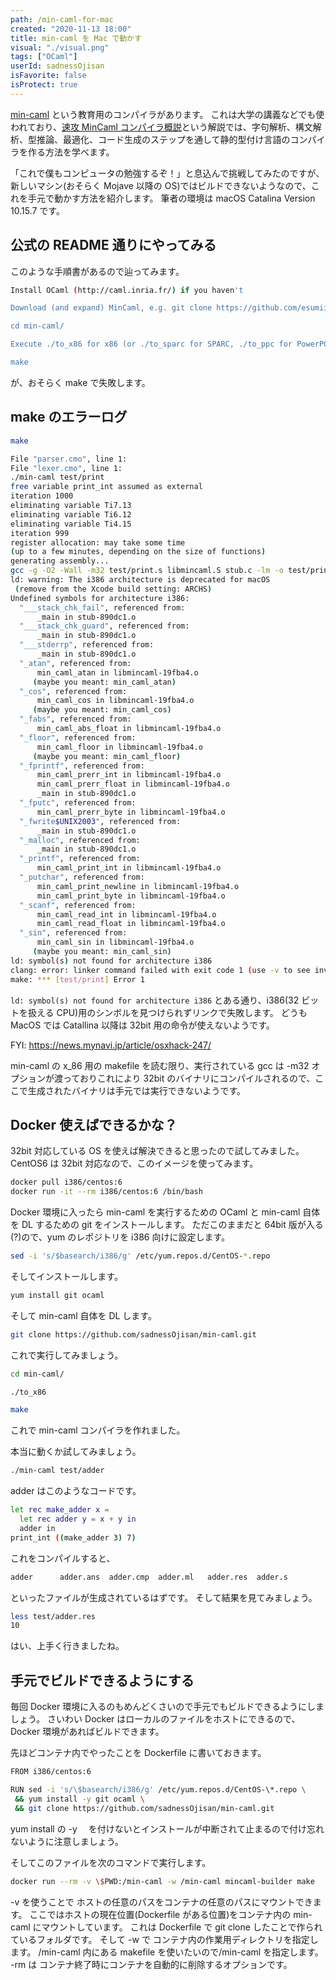 ```yaml
---
path: /min-caml-for-mac
created: "2020-11-13 18:00"
title: min-caml を Mac で動かす
visual: "./visual.png"
tags: ["OCaml"]
userId: sadnessOjisan
isFavorite: false
isProtect: true
---
```


[min-caml](https://github.com/esumii/min-caml) という教育用のコンパイラがあります。
これは大学の講義などでも使われており、[速攻 MinCaml コンパイラ概説](http://esumii.github.io/min-caml/)という解説では、字句解析、構文解析、型推論、最適化、コード生成のステップを通して静的型付け言語のコンパイラを作る方法を学べます。

「これで僕もコンピュータの勉強するぞ！」と息込んで挑戦してみたのですが、新しいマシン(おそらく Mojave 以降の OS)ではビルドできないようなので、これを手元で動かす方法を紹介します。
筆者の環境は macOS Catalina Version 10.15.7 です。

## 公式の README 通りにやってみる

このような手順書があるので辿ってみます。

```sh
Install OCaml (http://caml.inria.fr/) if you haven't

Download (and expand) MinCaml, e.g. git clone https://github.com/esumii/min-caml.git

cd min-caml/

Execute ./to_x86 for x86 (or ./to_sparc for SPARC, ./to_ppc for PowerPC)

make
```

が、おそらく make で失敗します。

## make のエラーログ

```sh
make

File "parser.cmo", line 1:
File "lexer.cmo", line 1:
./min-caml test/print
free variable print_int assumed as external
iteration 1000
eliminating variable Ti7.13
eliminating variable Ti6.12
eliminating variable Ti4.15
iteration 999
register allocation: may take some time
(up to a few minutes, depending on the size of functions)
generating assembly...
gcc -g -O2 -Wall -m32 test/print.s libmincaml.S stub.c -lm -o test/print
ld: warning: The i386 architecture is deprecated for macOS
 (remove from the Xcode build setting: ARCHS)
Undefined symbols for architecture i386:
  "___stack_chk_fail", referenced from:
      _main in stub-890dc1.o
  "___stack_chk_guard", referenced from:
      _main in stub-890dc1.o
  "___stderrp", referenced from:
      _main in stub-890dc1.o
  "_atan", referenced from:
      min_caml_atan in libmincaml-19fba4.o
     (maybe you meant: min_caml_atan)
  "_cos", referenced from:
      min_caml_cos in libmincaml-19fba4.o
     (maybe you meant: min_caml_cos)
  "_fabs", referenced from:
      min_caml_abs_float in libmincaml-19fba4.o
  "_floor", referenced from:
      min_caml_floor in libmincaml-19fba4.o
     (maybe you meant: min_caml_floor)
  "_fprintf", referenced from:
      min_caml_prerr_int in libmincaml-19fba4.o
      min_caml_prerr_float in libmincaml-19fba4.o
      _main in stub-890dc1.o
  "_fputc", referenced from:
      min_caml_prerr_byte in libmincaml-19fba4.o
  "_fwrite$UNIX2003", referenced from:
      _main in stub-890dc1.o
  "_malloc", referenced from:
      _main in stub-890dc1.o
  "_printf", referenced from:
      min_caml_print_int in libmincaml-19fba4.o
  "_putchar", referenced from:
      min_caml_print_newline in libmincaml-19fba4.o
      min_caml_print_byte in libmincaml-19fba4.o
  "_scanf", referenced from:
      min_caml_read_int in libmincaml-19fba4.o
      min_caml_read_float in libmincaml-19fba4.o
  "_sin", referenced from:
      min_caml_sin in libmincaml-19fba4.o
     (maybe you meant: min_caml_sin)
ld: symbol(s) not found for architecture i386
clang: error: linker command failed with exit code 1 (use -v to see invocation)
make: *** [test/print] Error 1
```

`ld: symbol(s) not found for architecture i386` とある通り、i386(32 ビットを扱える CPU)用のシンボルを見つけられずリンクで失敗します。
どうも MacOS では Catallina 以降は 32bit 用の命令が使えないようです。

FYI: https://news.mynavi.jp/article/osxhack-247/

min-caml の x_86 用の makefile を読む限り、実行されている gcc は -m32 オプションが渡っておりこれにより 32bit のバイナリにコンパイルされるので、ここで生成されたバイナリは手元では実行できないようです。

## Docker 使えばできるかな？

32bit 対応している OS を使えば解決できると思ったので試してみました。
CentOS6 は 32bit 対応なので、このイメージを使ってみます。

```sh
docker pull i386/centos:6
docker run -it --rm i386/centos:6 /bin/bash
```

Docker 環境に入ったら min-caml を実行するための OCaml と min-caml 自体を DL するための git をインストールします。
ただこのままだと 64bit 版が入る(?)ので、yum のレポジトリを i386 向けに設定します。

```sh
sed -i 's/$basearch/i386/g' /etc/yum.repos.d/CentOS-*.repo
```

そしてインストールします。

```sh
yum install git ocaml
```

そして min-caml 自体を DL します。

```sh
git clone https://github.com/sadnessOjisan/min-caml.git
```

これで実行してみましょう。

```sh
cd min-caml/

./to_x86

make
```

これで min-caml コンパイラを作れました。

本当に動くか試してみましょう。

```sh
./min-caml test/adder
```

adder はこのようなコードです。

```sh
let rec make_adder x =
  let rec adder y = x + y in
  adder in
print_int ((make_adder 3) 7)
```

これをコンパイルすると、

```sh
adder      adder.ans  adder.cmp  adder.ml   adder.res  adder.s
```

といったファイルが生成されているはずです。
そして結果を見てみましょう。

```sh
less test/adder.res
10
```

はい、上手く行きましたね。

## 手元でビルドできるようにする

毎回 Docker 環境に入るのもめんどくさいので手元でもビルドできるようにしましょう。
さいわい Docker はローカルのファイルをホストにできるので、Docker 環境があればビルドできます。

先ほどコンテナ内でやったことを Dockerfile に書いておきます。

```sh
FROM i386/centos:6

RUN sed -i 's/\$basearch/i386/g' /etc/yum.repos.d/CentOS-\*.repo \
 && yum install -y git ocaml \
 && git clone https://github.com/sadnessOjisan/min-caml.git
```

yum install の -y 　を付けないとインストールが中断されて止まるので付け忘れないように注意しましょう。

そしてこのファイルを次のコマンドで実行します。

```sh
docker run --rm -v \$PWD:/min-caml -w /min-caml mincaml-builder make
```

-v を使うことで ホストの任意のパスをコンテナの任意のパスにマウントできます。
ここではホストの現在位置(Dockerfile がある位置)をコンテナ内の min-caml にマウントしています。
これは Dockerfile で git clone したことで作られているフォルダです。
そして -w で コンテナ内の作業用ディレクトリを指定します。
/min-caml 内にある makefile を使いたいので/min-caml を指定します。
-rm は コンテナ終了時にコンテナを自動的に削除するオプションです。
